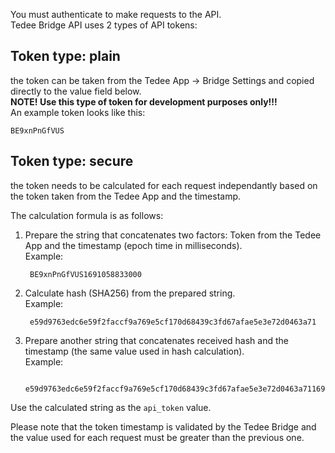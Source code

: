 You must authenticate to make requests to the API.  
Tedee Bridge API uses 2 types of API tokens:

## Token type: plain
the token can be taken from the Tedee App -> Bridge Settings and copied directly to the value field below.  
**NOTE! Use this type of token for development purposes only!!!**  
An example token looks like this:

	BE9xnPnGfVUS

## Token type: secure
the token needs to be calculated for each request independantly based on the token taken from the Tedee App and the timestamp.

The calculation formula is as follows:  
1. Prepare the string that concatenates two factors: Token from the Tedee App and the timestamp (epoch time in milliseconds).  
Example: 
	
		BE9xnPnGfVUS1691058833000

2. Calculate hash (SHA256) from the prepared string.  
Example:
	
		e59d9763edc6e59f2faccf9a769e5cf170d68439c3fd67afae5e3e72d0463a71

3. Prepare another string that concatenates received hash and the timestamp (the same value used in hash calculation).  
Example:
	
		e59d9763edc6e59f2faccf9a769e5cf170d68439c3fd67afae5e3e72d0463a711691058833000

Use the calculated string as the ``api_token`` value.  
  
Please note that the token timestamp is validated by the Tedee Bridge and the value used for each request must be greater than the previous one.
